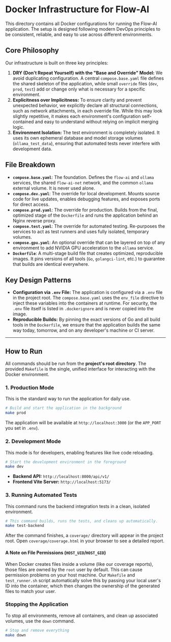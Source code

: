# Docker Infrastructure for Flow-AI

This directory contains all Docker configurations for running the Flow-AI application. The setup is designed following modern DevOps principles to be consistent, reliable, and easy to use across different environments.

## Core Philosophy

Our infrastructure is built on three key principles:

1.  **DRY (Don't Repeat Yourself) with the "Base and Override" Model:** We avoid duplicating configuration. A central `compose.base.yaml` file defines the shared skeleton of the application, while small `override` files (`dev`, `prod`, `test`) add or change only what is necessary for a specific environment.
2.  **Explicitness over Implicitness:** To ensure clarity and prevent unexpected behavior, we explicitly declare all structural connections, such as network attachments, in each override file. While this may look slightly repetitive, it makes each environment's configuration self-contained and easy to understand without relying on implicit merging logic.
3.  **Environment Isolation:** The test environment is completely isolated. It uses its own ephemeral database and model storage volumes (`ollama_test_data`), ensuring that automated tests never interfere with development data.

## File Breakdown

-   **`compose.base.yaml`**: The foundation. Defines the `flow-ai` and `ollama` services, the shared `flow-ai-net` network, and the common `ollama` external volume. It is never used alone.
-   **`compose.dev.yaml`**: The override for local development. Mounts source code for live updates, enables debugging features, and exposes ports for direct access.
-   **`compose.prod.yaml`**: The override for production. Builds from the final, optimized stage of the `Dockerfile` and runs the application behind an Nginx reverse proxy.
-   **`compose.test.yaml`**: The override for automated testing. Re-purposes the services to act as test runners and uses fully isolated, temporary volumes.
-   **`compose.gpu.yaml`**: An optional override that can be layered on top of any environment to add NVIDIA GPU acceleration to the `ollama` service.
-   **`Dockerfile`**: A multi-stage build file that creates optimized, reproducible images. It pins versions of all tools (`Go`, `golangci-lint`, etc.) to guarantee that builds are identical everywhere.

## Key Design Patterns

-   **Configuration via `.env` File:** The application is configured via a `.env` file in the project root. The `compose.base.yaml` uses the `env_file` directive to inject these variables into the containers at runtime. For security, the `.env` file itself is listed in `.dockerignore` and is never copied into the image.
-   **Reproducible Builds:** By pinning the exact versions of Go and all build tools in the `Dockerfile`, we ensure that the application builds the same way today, tomorrow, and on any developer's machine or CI server.

---

## How to Run

All commands should be run from the **project's root directory**. The provided `Makefile` is the single, unified interface for interacting with the Docker environment.

### 1. Production Mode

This is the standard way to run the application for daily use.

```bash
# Build and start the application in the background
make prod
```

The application will be available at `http://localhost:3000` (or the `APP_PORT` you set in `.env`).

### 2. Development Mode

This mode is for developers, enabling features like live code reloading.

```bash
# Start the development environment in the foreground
make dev
```

-   **Backend API:** `http://localhost:8000/api/v1/`
-   **Frontend Vite Server:** `http://localhost:5173/`

### 3. Running Automated Tests

This command runs the backend integration tests in a clean, isolated environment.

```bash
# This command builds, runs the tests, and cleans up automatically.
make test-backend
```

After the command finishes, a `coverage/` directory will appear in the project root. Open `coverage/coverage.html` in your browser to see a detailed report.

#### A Note on File Permissions (`HOST_UID`/`HOST_GID`)

When Docker creates files inside a volume (like our coverage reports), those files are owned by the `root` user by default. This can cause permission problems on your host machine. Our `Makefile` and `test_runner.sh` script automatically solve this by passing your local user's ID into the container, which then changes the ownership of the generated files to match your user.

### Stopping the Application

To stop all environments, remove all containers, and clean up associated volumes, use the `down` command.

```bash
# Stop and remove everything
make down
```